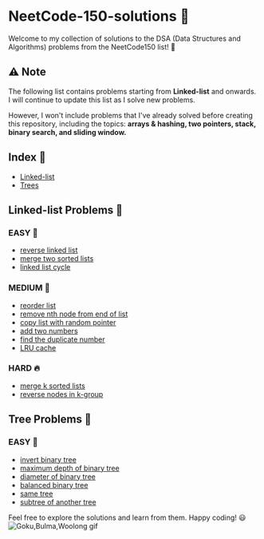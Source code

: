 # NeetCode-150-solutions :rocket:

Welcome to my collection of solutions to the DSA (Data Structures and Algorithms) problems from the NeetCode150 list! :notebook:
## :warning: Note

The following list contains problems starting from **Linked-list** and onwards. I will continue to update this list as I solve new problems.

However, I won't include problems that I've already solved before creating this repository, including the topics: **arrays & hashing, two pointers, stack, binary search, and sliding window.**

## Index :bookmark_tabs:

- [Linked-list](#linked-list)
- [Trees](#trees)

## <a name="linked-list"></a>Linked-list Problems :link:

### EASY :baby_chick:

- [reverse linked list](linked-list/206.reverse-linked-list)
- [merge two sorted lists](linked-list/21.merge-two-sorted-lists)
- [linked list cycle](linked-list/141.linked-list-cycle)

### MEDIUM :turtle:

- [reorder list](linked-list/143.reorder-list)
- [remove nth node from end of list](linked-list/19.remove-nth-node-from-end-of-list)
- [copy list with random pointer](linked-list/138.copy-list-with-random-pointer)
- [add two numbers](linked-list/2.add-two-numbers)
- [find the duplicate number](linked-list/287.find-the-duplicate-number)
- [LRU cache](linked-list/146.LRU-cache)

### HARD :fire:

- [merge k sorted lists](linked-list/23.merge-k-sorted-lists)
- [reverse nodes in k-group](linked-list/25.reverse-nodes-in-k-group)

## <a name="trees"></a>Tree Problems :link:

### EASY :baby_chick:
- [invert binary tree](trees/226.invert-binary-tree)
- [maximum depth of binary tree](trees/104.maximum-depth-of-binary-tree)
- [diameter of binary tree](trees/543.diameter-of-binary-tree)
- [balanced binary tree](trees/110.balanced-binary-tree)
- [same tree](trees/100.same-tree)
- [subtree of another tree](trees/572.subtree-of-another-tree)

Feel free to explore the solutions and learn from them. Happy coding! :smiley:
![Goku,Bulma,Woolong gif](https://media.giphy.com/media/9JxRQ6NOf1orK/giphy.gif)
